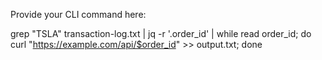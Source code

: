 Provide your CLI command here:

grep "TSLA" transaction-log.txt | jq -r '.order_id' | while read order_id; do curl "https://example.com/api/$order_id" >> output.txt; done